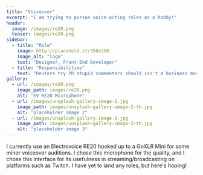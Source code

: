 ```yaml
---
title: "Voiceover"
excerpt: "I am trying to pursue voice-acting roles as a hobby!"
header:
  image: /images/re20.png
  teaser: images/re20.png
sidebar:
  - title: "Role"
    image: http://placehold.it/350x250
    image_alt: "logo"
    text: "Designer, Front-End Developer"
  - title: "Responsibilities"
    text: "Reuters try PR stupid commenters should isn't a business model"
gallery:
  - url: /images/re20.png
    image_path: images/re20.png
    alt: "EV RE20 Microphone"
  - url: /images/unsplash-gallery-image-2.jpg
    image_path: images/unsplash-gallery-image-2-th.jpg
    alt: "placeholder image 2"
  - url: /images/unsplash-gallery-image-3.jpg
    image_path: images/unsplash-gallery-image-3-th.jpg
    alt: "placeholder image 3"
---
```


I currently use an Electrovoice RE20 hooked up to a GoXLR Mini for some minor voiceover auditions. I chose this microphone for the quality, and I chose this interface for its usefulness in streaming/broadcasting on platforms such as Twitch. I have yet to land any roles, but here's hoping!
